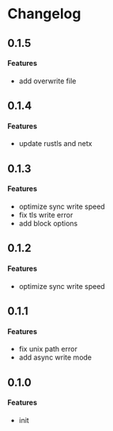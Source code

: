 # Changelog

## 0.1.5
#### Features
* add overwrite file

## 0.1.4
#### Features
* update rustls and netx

## 0.1.3
#### Features
* optimize sync write speed
* fix tls write error
* add block options

## 0.1.2
#### Features
* optimize sync write speed


## 0.1.1
#### Features
* fix unix path error
* add async write mode

## 0.1.0
#### Features
* init